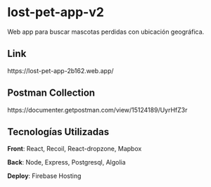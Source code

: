 # lost-pet-app-v2

Web app para buscar mascotas perdidas con ubicación geográfica.

<h2 align="left"> Link </h2>
https://lost-pet-app-2b162.web.app/

<h2 align="left"> Postman Collection </h2>
https://documenter.getpostman.com/view/15124189/UyrHfZ3r

<h2 align="left"> Tecnologías Utilizadas </h2>

**Front**: React, Recoil, React-dropzone, Mapbox

**Back**: Node, Express, Postgresql, Algolia

**Deploy**: Firebase Hosting
